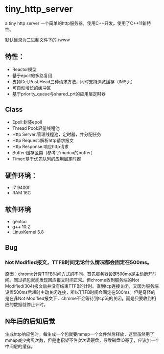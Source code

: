 
# tiny_http_server
a tiny http server
一个简单的http服务器，使用C++开发。使用了C++11新特性。

默认目录为二进制文件下的./www

## 特性：
 - Reactor模型
 - 基于epoll的多路复用
 - 支持Get,Post,Head三种请求方法，同时支持浏览缓存（IMS头）
 - 可自动增长的缓冲区
 - 基于priority_queue与shared_prt的应用层定时器


## Class
- Epoll:封装epoll
- Thread Pool:轻量线程池
- Http Server:管理线程池，定时器，并分配任务
- Http Request:解析http请求报文
- Http Response:响应http请求
- Buffer:缓存区类（参考了muduo的buffer）
- Timer:基于优先队列的应用层定时器


## 硬件环境：
- I7 9400f
- RAM 16G

## 软件环境
- gentoo
- g++ 10.2
- LinuxKernel 5.8

## Bug
### Not Modified报文，TTFB时间无论什么情况都会固定在500ms。

原因：chrome计算TTFB时间方式的不同。首先服务器设定500ms是主动断开时间。同过抓包就能发现回应报文时间正常。但chrome收到服务端的Not Modified(304)报文后并没有结束TTFB的计时。直到tcp连接关闭，又因为服务端设置500ms后超时主动关闭连接，所以TTFB时间会固定在500ms。但是奇怪的是在非Not Modified报文下，chrome不会等待到tcp流的关闭，而是只要收到相应的数据就停止计时。

## N年后的后知后觉
生成http响应包时，每生成一个包就要mmap一个文件然后释放，这里虽然用了mmap减少拷贝次数，但是也招架不住次次读硬盘，导致磁盘IO寄了，应该加一个中间层的缓存。

